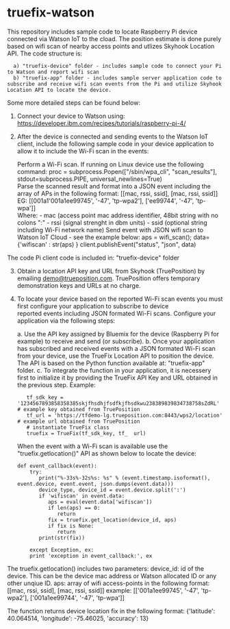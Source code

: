 # truefix-watson

This repository includes sample code to locate Raspberry Pi device connected via Watson IoT to the cload. The position estimate is done purely based on wifi scan of nearby access points and utlizes Skyhook Location API.  The code structure is:

      a) "truefix-device" folder - includes sample code to connect your Pi to Watson and report wifi scan
      b) "truefix-app" folder - includes sample server application code to subscribe and receive wifi scan events from the Pi and utilize Skyhook Location API to locate the device.
      
Some more detailed steps can be found below:

1. Connect your device to Watson using: https://developer.ibm.com/recipes/tutorials/raspberry-pi-4/
2. After the device is connected and sending events to the Watson IoT client, include the following sample code in your device application to allow it to include the Wi-Fi scan in the events:

      Perform a Wi-Fi scan. If running on Linux device use the following command:
            proc = subprocess.Popen(["/sbin/wpa_cli", "scan_results"], stdout=subprocess.PIPE, universal_newlines=True)    
      Parse the scanned result and format into a JSON event including the array of APs in the following format:
          [[mac, rssi, ssid], [mac, rssi, ssid]]
          EG: [[001a1'001a1ee99745', '-47', 'tp-wpa2'], ['ee99744', '-47', 'tp-wpa']]  
          Where:
                    - mac (access point mac address identifier, 48bit string with no colons ":"
                    - rssi (signal strenght in dbm units)
                    - ssid (optional string including Wi-Fi network name)
      Send event with JSON wifi scan to Watson IoT Cloud - see the example below: 
          aps = wifi_scan();
          data={'wifiscan' : str(aps) }
          client.publishEvent("status", "json", data)
 
  The code Pi client code is included in: "truefix-device" folder
  
3. Obtain a location API key and URL from Skyhook (TruePosition) by emailing demo@trueposition.com.
   TruePosition offers temporary demonstration keys and URLs at no charge.
4. To locate your device based on the reported Wi-Fi scan events you must first configure your application to subscribe to device    
  reported events including JSON formated Wi-Fi scans. Configure your application via the following steps:

   a. Use the API key assigned by Bluemix for the device (Raspberry Pi for example) to receive and send (or subscribe). 
   b. Once your application has subscribed and received events with a JSON formated Wi-Fi scan from your device, use the TrueFix Location API to position the device. The API is based on the Python function available at: "truefix-app" folder.
   c. To integrate the function in your application, it is necessery first to initialize it by providing the TrueFix API Key and URL  obtained in the previous step. Example:

          tf_sdk_key = '1234567893858358385skjfhsdhjfsdfkjfhsdkwu238389839834738758sZdRL' # example key obtained from TruePosition
          tf_url = 'https://tfdemo-lg.trueposition.com:8443/wps2/location' # example url obtained from TruePosition
          # instantiate TrueFix class
          truefix = TrueFix(tf_sdk_key, tf_  url)
  
    When the event with a Wi-Fi scan is available use the "truefix.getlocation()" API as shown below to locate the device:

       def event_callback(event):
           try:
              print("%-33s%-32s%s: %s" % (event.timestamp.isoformat(), event.device, event.event, json.dumps(event.data)))
              device_type, device_id = event.device.split(':')
              if 'wifiscan' in event.data:
                 aps = eval(event.data['wifiscan'])
                 if len(aps) == 0:
                    return
                 fix = truefix.get_location(device_id, aps)
                 if fix is None:
                    return
              print(str(fix))
      
           except Exception, ex:
           print 'exception in event_callback:', ex
The truefix.getlocation() includes two parameters:
    device_id: id of the device. This can be the device mac address or Watson allocated ID or any other unqiue ID.
    aps: array of wifi access-points in the following format: [[mac, rssi, ssid], [mac, rssi, ssid]] 
    example: [['001a1ee99745', '-47', 'tp-wpa2'], ['001a1ee99744', '-47', 'tp-wpa']]

The function returns device location fix in the following format: {'latitude': 40.064514, 'longitude': -75.46025, 'accuracy': 13}
